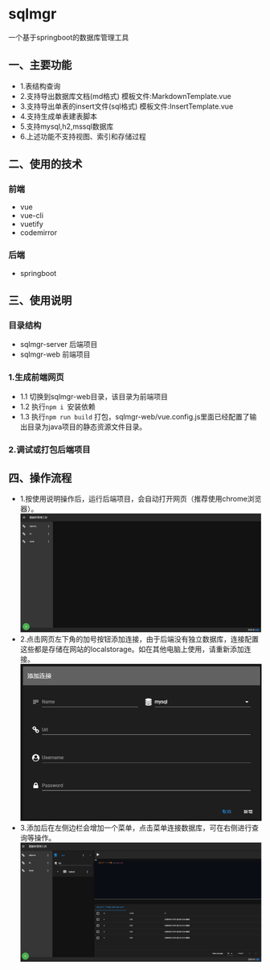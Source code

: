 # sqlmgr
一个基于springboot的数据库管理工具
## 一、主要功能
- 1.表结构查询
- 2.支持导出数据库文档(md格式) 模板文件:MarkdownTemplate.vue
- 3.支持导出单表的insert文件(sql格式) 模板文件:InsertTemplate.vue
- 4.支持生成单表建表脚本
- 5.支持mysql,h2,mssql数据库
- 6.上述功能不支持视图、索引和存储过程
 
## 二、使用的技术
### 前端
- vue
- vue-cli
- vuetify
- codemirror
### 后端
- springboot

## 三、使用说明
### 目录结构
- sqlmgr-server 后端项目 
- sqlmgr-web 前端项目
### 1.生成前端网页
- 1.1 切换到sqlmgr-web目录，该目录为前端项目
- 1.2 执行`npm i `安装依赖
- 1.3 执行`npm run build` 打包，sqlmgr-web/vue.config.js里面已经配置了输出目录为java项目的静态资源文件目录。
### 2.调试或打包后端项目

## 四、操作流程
- 1.按使用说明操作后，运行后端项目，会自动打开网页（推荐使用chrome浏览器）。
![](./doc/1.png)  
- 2.点击网页左下角的加号按钮添加连接，由于后端没有独立数据库，连接配置这些都是存储在网站的localstorage。如在其他电脑上使用，请重新添加连接。
![](./doc/2.png)
- 3.添加后在左侧边栏会增加一个菜单，点击菜单连接数据库，可在右侧进行查询等操作。  
![](./doc/3.png)

